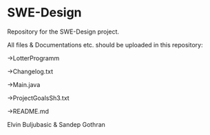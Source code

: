 # SWE-Design
Repository for the SWE-Design project.

All files & Documentations etc. should be uploaded in this repository:

->LotterProgramm

  ->Changelog.txt
  
  ->Main.java
  
->ProjectGoalsSh3.txt

->README.md



Elvin Buljubasic & Sandep Gothran

